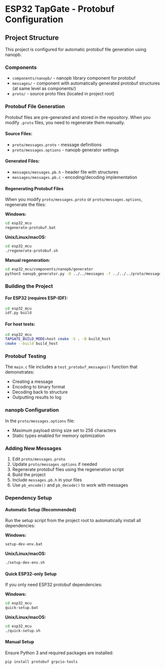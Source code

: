 # ESP32 TapGate - Protobuf Configuration

## Project Structure

This project is configured for automatic protobuf file generation using nanopb.

### Components

- `components/nanopb/` - nanopb library component for protobuf
- `messages/` - component with automatically generated protobuf structures (at same level as components/)
- `proto/` - source proto files (located in project root)

### Protobuf File Generation

Protobuf files are pre-generated and stored in the repository. When you modify `.proto` files, you need to regenerate them manually.

#### Source Files:
- `proto/messages.proto` - message definitions
- `proto/messages.options` - nanopb generator settings

#### Generated Files:
- `messages/messages.pb.h` - header file with structures
- `messages/messages.pb.c` - encoding/decoding implementation

#### Regenerating Protobuf Files

When you modify `proto/messages.proto` or `proto/messages.options`, regenerate the files:

**Windows:**
```cmd
cd esp32_mcu
regenerate-protobuf.bat
```

**Unix/Linux/macOS:**
```bash
cd esp32_mcu
./regenerate-protobuf.sh
```

**Manual regeneration:**
```bash
cd esp32_mcu/components/nanopb/generator
python3 nanopb_generator.py -D ../../messages -f ../../../proto/messages.options -I ../../../proto ../../../proto/messages.proto
```

### Building the Project

#### For ESP32 (requires ESP-IDF):
```bash
cd esp32_mcu
idf.py build
```

#### For host tests:
```bash
cd esp32_mcu
TAPGATE_BUILD_MODE=host cmake -S . -B build_host
cmake --build build_host
```

### Protobuf Testing

The `main.c` file includes a `test_protobuf_messages()` function that demonstrates:
- Creating a message
- Encoding to binary format
- Decoding back to structure
- Outputting results to log

### nanopb Configuration

In the `proto/messages.options` file:
- Maximum payload string size set to 256 characters
- Static types enabled for memory optimization

### Adding New Messages

1. Edit `proto/messages.proto`
2. Update `proto/messages.options` if needed
3. Regenerate protobuf files using the regeneration script
4. Build the project
5. Include `messages.pb.h` in your files
6. Use `pb_encode()` and `pb_decode()` to work with messages

### Dependency Setup

#### Automatic Setup (Recommended)

Run the setup script from the project root to automatically install all dependencies:

**Windows:**
```cmd
setup-dev-env.bat
```

**Unix/Linux/macOS:**
```bash
./setup-dev-env.sh
```

#### Quick ESP32-only Setup

If you only need ESP32 protobuf dependencies:

**Windows:**
```cmd
cd esp32_mcu
quick-setup.bat
```

**Unix/Linux/macOS:**
```bash
cd esp32_mcu
./quick-setup.sh
```

#### Manual Setup

Ensure Python 3 and required packages are installed:
```bash
pip install protobuf grpcio-tools
```